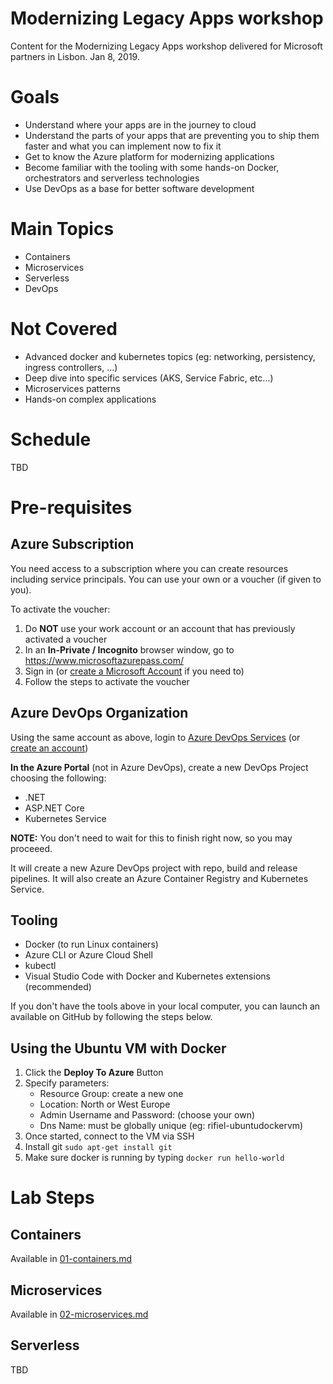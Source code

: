 # Modernizing Legacy Apps workshop
Content for the Modernizing Legacy Apps workshop delivered for Microsoft partners in Lisbon. Jan 8, 2019.

# Goals

- Understand where your apps are in the journey to cloud
- Understand the parts of your apps that are preventing you to ship them faster and what you can implement now to fix it
- Get to know the Azure platform for modernizing applications
- Become familiar with the tooling with some hands-on Docker, orchestrators and serverless technologies
- Use DevOps as a base for better software development

# Main Topics
- Containers
- Microservices
- Serverless
- DevOps

# Not Covered

- Advanced docker and kubernetes topics (eg: networking, persistency, ingress controllers, ...)
- Deep dive into specific services (AKS, Service Fabric, etc...)
- Microservices patterns
- Hands-on complex applications

# Schedule

TBD

# Pre-requisites

## Azure Subscription

You need access to a subscription where you can create resources including service principals. You can use your own or a voucher (if given to you).

To activate the voucher:

1. Do **NOT** use your work account or an account that has previously activated a voucher
2. In an **In-Private / Incognito** browser window, go to <https://www.microsoftazurepass.com/>  
3. Sign in (or [create a Microsoft Account](https://account.microsoft.com/account?lang=en-us) if you need to)
4. Follow the steps to activate the voucher

## Azure DevOps Organization 

Using the same account as above, login to [Azure DevOps Services](https://azure.microsoft.com/en-us/services/devops/) (or [create an account](https://azure.microsoft.com/en-us/services/devops/))

**In the Azure Portal** (not in Azure DevOps), create a new DevOps Project choosing the following:

- .NET
- ASP.NET Core
- Kubernetes Service

**NOTE:** You don't need to wait for this to finish right now, so you may proceeed.

It will create a new Azure DevOps project with repo, build and release pipelines. It will also create an Azure Container Registry and Kubernetes Service. 

## Tooling

* Docker (to run Linux containers)
* Azure CLI or Azure Cloud Shell
* kubectl 
* Visual Studio Code with Docker and Kubernetes extensions (recommended)

If you don't have the tools above in your local computer, you can launch an available on GitHub by following the steps below.

## Using the Ubuntu VM with Docker

1. Click the **Deploy To Azure** Button
2. Specify parameters:
    - Resource Group: create a new one
    - Location: North or West Europe
    - Admin Username and Password: (choose your own)
    - Dns Name: must be globally unique (eg: rifiel-ubuntudockervm)
3. Once started, connect to the VM via SSH
4. Install git `sudo apt-get install git`
5. Make sure docker is running by typing `docker run hello-world`

# Lab Steps

## Containers

Available in [01-containers.md](01-containers.md)

## Microservices

Available in [02-microservices.md](02-microservices)

## Serverless

TBD

